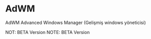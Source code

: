 # AdWM

AdWM Advanced Windows Manager (Gelişmiş windows yöneticisi)

NOT: BETA Version
NOTE: BETA Version
